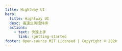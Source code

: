 ```yaml
---
title: Hightway UI
hero:
  title: Hightway UI
  desc: 高速业务组件库
  actions:
    - text: 快速上手
      link: /getting-started
footer: Open-source MIT Licensed | Copyright © 2020
---
```

